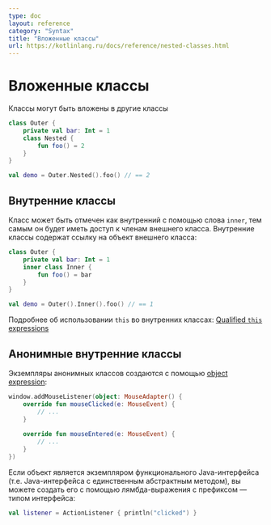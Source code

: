 ```yaml
---
type: doc
layout: reference
category: "Syntax"
title: "Вложенные классы"
url: https://kotlinlang.ru/docs/reference/nested-classes.html
---
```


<!--Nested Classes-->
# Вложенные классы 

<!--Classes can be nested in other classes-->
Классы могут быть вложены в другие классы

``` kotlin
class Outer {
    private val bar: Int = 1
    class Nested {
        fun foo() = 2
    }
}

val demo = Outer.Nested().foo() // == 2
```

<!--## Inner classes-->
## Внутренние классы
<!--A class may be marked as inner to be able to access members of outer class. Inner classes carry a reference to an object of an outer class:-->
Класс может быть отмечен как внутренний с помощью слова `inner`, тем самым он будет иметь доступ к членам внешнего класса. 
Внутренние классы содержат ссылку на объект внешнего класса:

``` kotlin
class Outer {
    private val bar: Int = 1
    inner class Inner {
        fun foo() = bar
    }
}

val demo = Outer().Inner().foo() // == 1
```

<!--See [Qualified *this*{: .keyword } expressions](this-expressions.html) to learn about disambiguation of *this*{: .keyword } in inner classes.-->
Подробнее об использовании `this` во внутренних классах: [Qualified `this` expressions](http://kotlinlang.org/docs/reference/this-expressions.html)

<!--## Anonymous inner classes-->
## Анонимные внутренние классы
<!--Anonymous inner class instances are created using an [object expression](object-declarations.html#object-expressions):-->
Экземпляры анонимных классов создаются с помощью [object expression](object-declarations.html#object-expressions):

``` kotlin
window.addMouseListener(object: MouseAdapter() {
    override fun mouseClicked(e: MouseEvent) {
        // ...
    }
                                                                                                            
    override fun mouseEntered(e: MouseEvent) {
        // ...
    }
})
```

<!--If the object is an instance of a functional Java interface (i.e. a Java interface with a single abstract method),
you can create it using a lambda expression prefixed with the type of the interface:-->
Если объект является экземпляром функционального Java-интерфейса (т.е. Java-интерфейса с единственным абстрактным методом), 
вы можете создать его с помощью лямбда-выражения с префиксом — типом интерфейса:

``` kotlin
val listener = ActionListener { println("clicked") }
```

